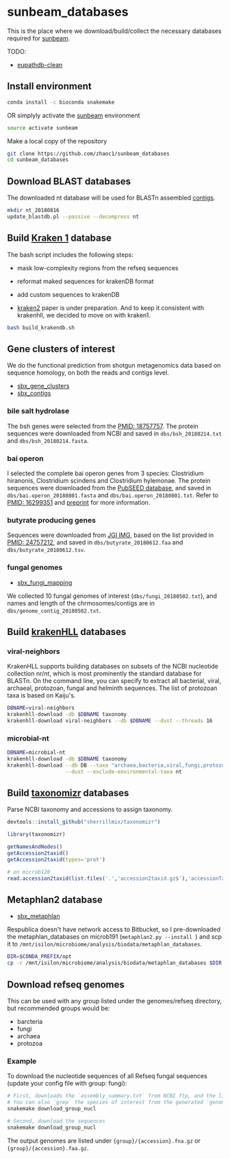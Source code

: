 # sunbeam_databases

This is the place where we download/build/collect the necessary databases required for [sunbeam](https://github.com/sunbeam-labs/sunbeam). 

TODO:
- [eupathdb-clean](https://ccb.jhu.edu/data/eupathDB/)

## Install environment
```bash
conda install -c bioconda snakemake
```

OR simplyly activate the [sunbeam](https://github.com/sunbeam-labs/sunbeam) environment
```bash
source activate sunbeam
```

Make a local copy of the repository
```bash
git clone https://github.com/zhaoc1/sunbeam_databases
cd sunbeam_databases
```

## Download BLAST databases 

The downloaded nt database will be used for BLASTn assembled [contigs](https://github.com/sunbeam-labs/sunbeam/blob/dev/rules/annotation/blast.rules). 

  ```bash
  mkdir nt_20180816
  update_blastdb.pl --passive --decompress nt
  ```

## Build [Kraken 1]((http://ccb.jhu.edu/software/kraken/)) database

The bash script includes the following steps:
- mask low-complexity regions from the refseq sequences
- reformat maked sequences for krakenDB format
- add custom sequences to krakenDB

- [kraken2](https://ccb.jhu.edu/software/kraken/MANUAL.html#installation) paper is under preparation. And to keep it consistent with krakenhll, we decided to move on with kraken1. 

```bash
bash build_krakendb.sh
```

## Gene clusters of interest

We do the functional prediction from shotgun metagenomics data based on sequence homology, on both the reads and contigs level.

- [sbx_gene_clusters](https://github.com/sunbeam-labs/sbx_gene_clusters)
- [sbx_contigs](https://github.com/sunbeam-labs/sbx_contigs)

### bile salt hydrolase

The bsh genes were selected from the [PMID: 18757757](https://www.ncbi.nlm.nih.gov/pubmed/18757757). The protein sequences were downloaded from NCBI and saved in `dbs/bsh_20180214.txt` and `dbs/bsh_20180214.fasta`.

### bai operon

I selected the complete bai operon genes from 3 species: Clostridium hiranonis, Clostridium scindens and Clostridium hylemonae. The protein sequences were downloaded from the [PubSEED database](http://pubseed.theseed.org/), and saved in `dbs/bai.operon_20180801.fasta` and `dbs/bai.operon_20180801.txt`. Refer to [PMID: 16299351](https://www.ncbi.nlm.nih.gov/pubmed/16299351) and [preprint](https://www.biorxiv.org/content/early/2017/12/04/229138) for more information.

### butyrate producing genes

Sequences were downloaded from [JGI IMG](https://img.jgi.doe.gov/), based on the list provided in [PMID: 24757212](https://www.ncbi.nlm.nih.gov/pubmed/?term=Revealing+the+Bacterial+Butyrate+Synthesis+Pathways+by+Analyzing+(Meta)genomic+Data), and saved in `dbs/butyrate_20180612.faa` and `dbs/butyrate_20180612.tsv`.

### fungal genomes 

- [sbx_fungi_mapping](https://github.com/sunbeam-labs/sbx_fungi_mapping)

We collected 10 fungal genomes of interest (`dbs/fungi_20180502.txt`), and names and length of the chrmosomes/contigs are in `dbs/genome_contig_20180502.txt`.


## Build [krakenHLL](https://github.com/fbreitwieser/krakenhll) databases

### viral-neighbors

KrakenHLL supports building databases on subsets of the NCBI nucleotide collection nr/nt, which is most prominently the standard database for BLASTn. On the command line, you can specify to extract all bacterial, viral, archaeal, protozoan, fungal and helminth sequences. The list of protozoan taxa is based on Kaiju's.

  ```bash
  DBNAME=viral-neighbors
  krakenhll-download -db $DBNAME taxonomy
  krakenhll-download viral-neighbors --db $DBNAME --dust --threads 16
  ```

### microbial-nt
  
  ```bash
  DBNAME=microbial-nt
  krakenhll-download -db $DBNAME taxonomy
  krakenhll-download --db DB --taxa "archaea,bacteria,viral,fungi,protozoa,helminth" \
                     --dust --exclude-environmental-taxa nt
  ```
  
## Build [taxonomizr]((https://github.com/sherrillmix/taxonomizr)) databases

Parse NCBI taxonomy and accessions to assign taxonomy.

  ```R
  devtools::install_github("sherrillmix/taxonomizr")

  library(taxonomizr)
 
  getNamesAndNodes()
  getAccession2taxid()
  getAccession2taxid(types='prot')
  
  # on microb120
  read.accession2taxid(list.files('.','accession2taxid.gz$'),'accessionTaxa_20180813.sql')
 ```

## Metaphlan2 database

- [sbx_metaphlan](https://github.com/sunbeam-labs/sbx_metaphlan)

Respublica doesn't have network access to Bitbucket, so I pre-downloaded the metaphlan_databases on microb191 (```metaphlan2.py --install ```) and scp it to `/mnt/isilon/microbiome/analysis/biodata/metaphlan_databases`.

  ```bash
  DIR=$CONDA_PREFIX/opt
  cp -r /mnt/isilon/microbiome/analysis/biodata/metaphlan_databases $DIR
  ```

## Download refseq genomes 

This can be used with any group listed under the genomes/refseq directory, but recommended groups would be:

- barcteria
- fungi
- archaea
- protozoa

### Example

To download the nucleotide sequences of all Refseq fungal sequences (update your config file with group: fungi):

```bash
# First, downloads the `assembly_summary.txt` from NCBI ftp, and the list of all genomes
# You can also `grep` the species of interest from the generated `genome_urls.txt`
snakemake download_group_nucl

# Second, download the sequences
snakemake download_group_nucl
```

The output genomes are listed under `{group}/{accession}.fna.gz` or `{group}/{accession}.faa.gz`.
